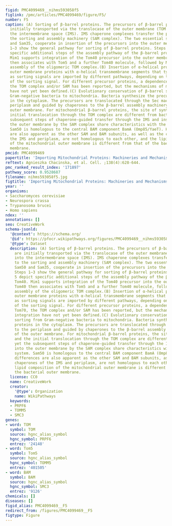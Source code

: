 ```yaml
---
figid: PMC4099469__nihms593058f5
figlink: /pmc/articles/PMC4099469/figure/F5/
number: F5
caption: (A) Sorting of β-barrel proteins. The precursors of β-barrel proteins are
  initially transported via the translocase of the outer membrane (TOM complex) into
  the intermembrane space (IMS). IMS chaperone complexes transfer the precursors to
  the sorting and assembly machinery (SAM complex). The two essential subunits, Sam50
  and Sam35, cooperate in insertion of the precursors into the outer membrane. Steps
  1–3 show the general pathway for sorting of β-barrel proteins. Steps 4 and 5 depict
  specific additional steps of the assembly pathway of the β-barrel protein, Tom40.
  Mim1 supports integration of the Tom40 precursor into the outer membrane; Tom40
  then associates with Tom5 and a further Tom40 molecule, followed by Mdm10-supported
  assembly of the oligomeric TOM complex.(B) Insertion of α-helical proteins. Mitochondrial
  outer membrane proteins with α-helical transmembrane segments that typically function
  as sorting signals are imported by different pathways, depending on the location
  of the sorting signal. For different precursor proteins, a dependence on Mim1, Tom70,
  the TOM complex and/or SAM has been reported, but the mechanisms of membrane integration
  have not yet been defined.(C) Evolutionary conservation of β-barrel sorting from
  Gram-negative bacteria to mitochondria. Bacteria synthesize the precursor proteins
  in the cytoplasm. The precursors are translocated through the Sec machinery to the
  periplasm and guided by chaperones to the β-barrel assembly machinery (BAM) of the
  outer membrane. For mitochondrial β-barrel proteins, the site of synthesis and the
  initial translocation through the TOM complex are different from bacteria, yet the
  subsequent steps of chaperone-guided transfer through the IMS and insertion into
  the outer membrane by the SAM complex share characteristics with the bacterial system.
  Sam50 is homologous to the central BAM component BamA (Omp85/YaeT). However, differences
  are also apparent as the other SAM and BAM subunits, as well as the chaperones of
  the IMS and periplasm, are not homologous to each other, and the lipid composition
  of the mitochondrial outer membrane is different from that of the bacterial outer
  membrane.
pmcid: PMC4099469
papertitle: 'Importing Mitochondrial Proteins: Machineries and Mechanisms.'
reftext: Agnieszka Chacinska, et al. Cell. ;138(4):628-644.
pmc_ranked_result_index: '171897'
pathway_score: 0.9528687
filename: nihms593058f5.jpg
figtitle: 'Importing Mitochondrial Proteins: Machineries and Mechanisms'
year: ''
organisms:
- Saccharomyces cerevisiae
- Neurospora crassa
- Trypanosoma brucei
- Homo sapiens
ndex: ''
annotations: []
seo: CreativeWork
schema-jsonld:
  '@context': https://schema.org/
  '@id': https://pfocr.wikipathways.org/figures/PMC4099469__nihms593058f5.html
  '@type': Dataset
  description: (A) Sorting of β-barrel proteins. The precursors of β-barrel proteins
    are initially transported via the translocase of the outer membrane (TOM complex)
    into the intermembrane space (IMS). IMS chaperone complexes transfer the precursors
    to the sorting and assembly machinery (SAM complex). The two essential subunits,
    Sam50 and Sam35, cooperate in insertion of the precursors into the outer membrane.
    Steps 1–3 show the general pathway for sorting of β-barrel proteins. Steps 4 and
    5 depict specific additional steps of the assembly pathway of the β-barrel protein,
    Tom40. Mim1 supports integration of the Tom40 precursor into the outer membrane;
    Tom40 then associates with Tom5 and a further Tom40 molecule, followed by Mdm10-supported
    assembly of the oligomeric TOM complex.(B) Insertion of α-helical proteins. Mitochondrial
    outer membrane proteins with α-helical transmembrane segments that typically function
    as sorting signals are imported by different pathways, depending on the location
    of the sorting signal. For different precursor proteins, a dependence on Mim1,
    Tom70, the TOM complex and/or SAM has been reported, but the mechanisms of membrane
    integration have not yet been defined.(C) Evolutionary conservation of β-barrel
    sorting from Gram-negative bacteria to mitochondria. Bacteria synthesize the precursor
    proteins in the cytoplasm. The precursors are translocated through the Sec machinery
    to the periplasm and guided by chaperones to the β-barrel assembly machinery (BAM)
    of the outer membrane. For mitochondrial β-barrel proteins, the site of synthesis
    and the initial translocation through the TOM complex are different from bacteria,
    yet the subsequent steps of chaperone-guided transfer through the IMS and insertion
    into the outer membrane by the SAM complex share characteristics with the bacterial
    system. Sam50 is homologous to the central BAM component BamA (Omp85/YaeT). However,
    differences are also apparent as the other SAM and BAM subunits, as well as the
    chaperones of the IMS and periplasm, are not homologous to each other, and the
    lipid composition of the mitochondrial outer membrane is different from that of
    the bacterial outer membrane.
  license: CC0
  name: CreativeWork
  creator:
    '@type': Organization
    name: WikiPathways
  keywords:
  - PRPF6
  - TOMM5
  - SMC3
genes:
- word: TOM
  symbol: TOM
  source: hgnc_alias_symbol
  hgnc_symbol: PRPF6
  entrez: '24148'
- word: Tom5
  symbol: Tom5
  source: hgnc_alias_symbol
  hgnc_symbol: TOMM5
  entrez: '401505'
- word: BAM
  symbol: BAM
  source: hgnc_alias_symbol
  hgnc_symbol: SMC3
  entrez: '9126'
chemicals: []
diseases: []
figid_alias: PMC4099469__F5
redirect_from: /figures/PMC4099469__F5
figtype: Figure
---
```

